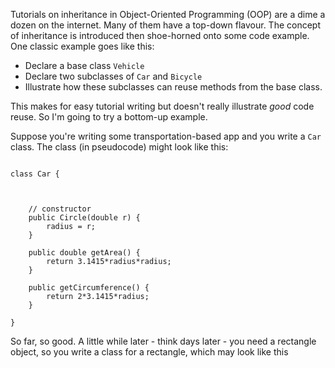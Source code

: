 Tutorials on inheritance in Object-Oriented Programming (OOP) are a dime a dozen on the internet. Many of them have a top-down flavour. The concept of inheritance is introduced then shoe-horned onto some code example. One classic example goes like this: 

- Declare a base class `Vehicle`
- Declare two subclasses of `Car` and `Bicycle`
- Illustrate how these subclasses can reuse methods from the base class. 

This makes for easy tutorial writing but doesn't really illustrate _good_ code reuse. So I'm going to try a bottom-up example. 

Suppose you're writing some transportation-based app and you write a `Car` class. The class (in pseudocode) might look like this: 

<pre><code>
class Car {

    

    // constructor
    public Circle(double r) {
        radius = r;
    }

    public double getArea() {
        return 3.1415*radius*radius;
    }

    public getCircumference() {
        return 2*3.1415*radius;
    }

}
</code></pre>

So far, so good. A little while later - think days later - you need a rectangle object, so you write a class for a rectangle, which may look like this  